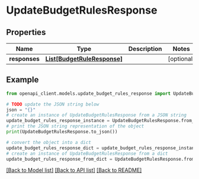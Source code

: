 # UpdateBudgetRulesResponse


## Properties

Name | Type | Description | Notes
------------ | ------------- | ------------- | -------------
**responses** | [**List[BudgetRuleResponse]**](BudgetRuleResponse.md) |  | [optional] 

## Example

```python
from openapi_client.models.update_budget_rules_response import UpdateBudgetRulesResponse

# TODO update the JSON string below
json = "{}"
# create an instance of UpdateBudgetRulesResponse from a JSON string
update_budget_rules_response_instance = UpdateBudgetRulesResponse.from_json(json)
# print the JSON string representation of the object
print(UpdateBudgetRulesResponse.to_json())

# convert the object into a dict
update_budget_rules_response_dict = update_budget_rules_response_instance.to_dict()
# create an instance of UpdateBudgetRulesResponse from a dict
update_budget_rules_response_from_dict = UpdateBudgetRulesResponse.from_dict(update_budget_rules_response_dict)
```
[[Back to Model list]](../README.md#documentation-for-models) [[Back to API list]](../README.md#documentation-for-api-endpoints) [[Back to README]](../README.md)


